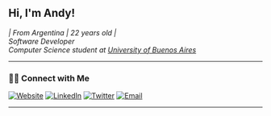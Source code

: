 <h2> Hi, I'm Andy!</h2>

<p><em>
| From Argentina | 22 years old |</br>
Software Developer </br>
Computer Science student at <a href="https://www.dc.uba.ar/">University of Buenos Aires</a></br>
</em></p>

<hr>
<h3> 🤝🏻 Connect with Me </h3>

<p align="center">

<a href="https://afel.site/"><img alt="Website" src="https://img.shields.io/badge/Website-black?style=flat-square&logo=google-chrome"></a> <a href="https://www.linkedin.com/in/andresfelder/"><img alt="LinkedIn" src="https://img.shields.io/badge/LinkedIn-black?style=flat-square&logo=linkedin"></a> <a href="https://www.twitter.com/afel_xyz/"><img alt="Twitter" src="https://img.shields.io/badge/Twitter-black?style=flat-square&logo=Twitter"></a> <a href="mailto:andyfelder16@gmail.com"><img alt="Email" src="https://img.shields.io/badge/Email-black?style=flat-square&logo=gmail"></a>
</p>
<hr>


